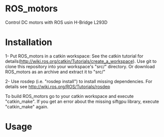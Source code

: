 # ROS_motors
Control DC motors with ROS usin H-Bridge L293D

# Installation
1- Put ROS_motors in a catkin workspace: See the catkin tutorial for details(http://wiki.ros.org/catkin/Tutorials/create_a_workspace). Use git to clone this repository into your workspace's "src/" directory. Or download ROS_motors as an archive and extract it to "src/"

2- Use rosdep (i.e. "rosdep install") to install missing dependencies. For details see http://wiki.ros.org/ROS/Tutorials/rosdep

To build ROS_motors go to your catkin workspace and execute "catkin_make". If you get an error about the missing siftgpu library, execute "catkin_make" again.

# Usage
